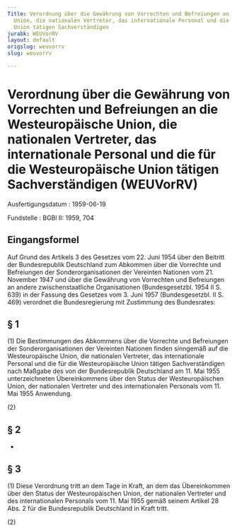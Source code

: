 ```yaml
---
Title: Verordnung über die Gewährung von Vorrechten und Befreiungen an die Westeuropäische
  Union, die nationalen Vertreter, das internationale Personal und die für die Westeuropäische
  Union tätigen Sachverständigen
jurabk: WEUVorRV
layout: default
origslug: weuvorrv
slug: weuvorrv

---
```


# Verordnung über die Gewährung von Vorrechten und Befreiungen an die Westeuropäische Union, die nationalen Vertreter, das internationale Personal und die für die Westeuropäische Union tätigen Sachverständigen (WEUVorRV)

Ausfertigungsdatum
:   1959-06-19

Fundstelle
:   BGBl II: 1959, 704



## Eingangsformel

Auf Grund des Artikels 3 des Gesetzes vom 22. Juni 1954 über den Beitritt der Bundesrepublik Deutschland zum Abkommen über die Vorrechte und Befreiungen der Sonderorganisationen der Vereinten Nationen vom 21. November 1947 und über die Gewährung von Vorrechten und Befreiungen an andere zwischenstaatliche Organisationen (Bundesgesetzbl. 1954 II S. 639) in der Fassung des Gesetzes vom 3. Juni 1957 (Bundesgesetzbl. II S. 469) verordnet die Bundesregierung mit Zustimmung des Bundesrates:


## § 1

(1) Die Bestimmungen des Abkommens über die Vorrechte und Befreiungen der Sonderorganisationen der Vereinten Nationen finden sinngemäß auf die Westeuropäische Union, die nationalen Vertreter, das internationale Personal und die für die Westeuropäische Union tätigen Sachverständigen nach Maßgabe des von der Bundesrepublik Deutschland am 11. Mai 1955 unterzeichneten Übereinkommens über den Status der Westeuropäischen Union, der nationalen Vertreter und des internationalen Personals vom 11. Mai 1955 Anwendung.

(2)


## § 2

-


## § 3

(1) Diese Verordnung tritt an dem Tage in Kraft, an dem das Übereinkommen über den Status der Westeuropäischen Union, der nationalen Vertreter und des internationalen Personals vom 11. Mai 1955 gemäß seinem Artikel 28 Abs. 2 für die Bundesrepublik Deutschland in Kraft tritt.

(2)

